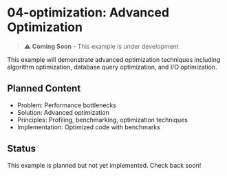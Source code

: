 # 04-optimization: Advanced Optimization

> ⚠️ **Coming Soon** - This example is under development

This example will demonstrate advanced optimization techniques including algorithm optimization, database query optimization, and I/O optimization.

## Planned Content

- Problem: Performance bottlenecks
- Solution: Advanced optimization
- Principles: Profiling, benchmarking, optimization techniques
- Implementation: Optimized code with benchmarks

## Status

This example is planned but not yet implemented. Check back soon!

